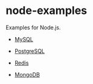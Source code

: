 # node-examples

Examples for Node.js.

- [MySQL](./mysql/README.md)

- [PostgreSQL](./postgresql/README.md)

- [Redis](./redis/README.md)

- [MongoDB](./mongodb/README.md)
